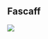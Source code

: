 ## Fascaff
[![](https://jitpack.io/v/ispace-top/fascaff.svg)](https://jitpack.io/#ispace-top/fascaff)

